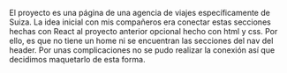 El proyecto es una página de una agencia de viajes específicamente de Suiza. La idea inicial con mis compañeros era conectar estas secciones hechas con React al proyecto anterior opcional hecho con html y css. Por ello, es que no tiene un home ni se encuentran las secciones del nav del header. Por unas complicaciones no se pudo realizar la conexión así que decidimos maquetarlo de esta forma.  